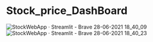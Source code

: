# Stock_price_DashBoard

![StockWebApp · Streamlit - Brave 28-06-2021 18_40_09](https://user-images.githubusercontent.com/53565563/123641886-5aee3800-d840-11eb-9815-dc556454841c.png)
![StockWebApp · Streamlit - Brave 28-06-2021 18_40_23](https://user-images.githubusercontent.com/53565563/123641895-5cb7fb80-d840-11eb-8c1e-5e0f4b4d31f7.png)

